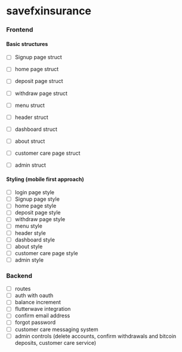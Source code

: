 # savefxinsurance

### Frontend
#### Basic structures


- [ ] Signup page struct

- [ ] home page struct
- [ ] deposit page struct
- [ ] withdraw page struct
- [ ] menu struct
- [ ] header struct
- [ ] dashboard struct
- [ ] about struct
- [ ] customer care page struct
- [ ] admin struct

#### Styling (mobile first approach)
- [ ] login page style
- [ ] Signup page style
- [ ] home page style
- [ ] deposit page style
- [ ] withdraw page style
- [ ] menu style
- [ ] header style
- [ ] dashboard style
- [ ] about style
- [ ] customer care page style
- [ ] admin style

### Backend
- [ ] routes
- [ ] auth with oauth
- [ ] balance increment
- [ ] flutterwave integration
- [ ] confirm email address
- [ ] forgot password
- [ ] customer care messaging system
- [ ] admin controls (delete accounts, confirm withdrawals and bitcoin deposits, customer care service)
